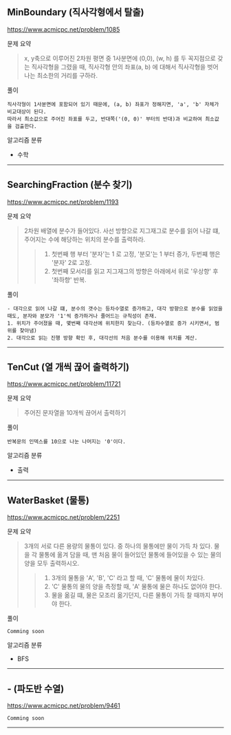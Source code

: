 ## MinBoundary (직사각형에서 탈출)
https://www.acmicpc.net/problem/1085

문제 요약
> x, y축으로 이루어진 2차원 평면 중 1사분면에 (0,0), (w, h) 를 두 꼭지점으로 갖는 직사각형을 그렸을 때, 직사각형 안의 좌표(a, b) 에 대해서 직사각형을 벗어나는 최소한의 거리를 구하라.

풀이
~~~
직사각형이 1사분면에 포함되어 있기 때문에, (a, b) 좌표가 정해지면, 'a', 'b' 자체가 비교대상이 된다.
따라서 최소값으로 주어진 좌표를 두고, 반대쪽('(0, 0)' 부터의 반대)과 비교하여 최소값을 검출한다. 
~~~

알고리즘 분류
* 수학

***

## SearchingFraction (분수 찾기)
https://www.acmicpc.net/problem/1193

문제 요약
> 2차원 배열에 분수가 들어있다. 사선 방향으로 지그재그로 분수를 읽어 나갈 떄, 주어지는 수에 해당하는 위치의 분수를 출력하라.
>> 1. 첫번째 행 부터 '분자'는 1 로 고정, '분모'는 1 부터 증가, 두번쨰 행은 '분자' 2로 고정.
>> 2. 첫번째 모서리를 읽고 지그재그의 방향은 아래에서 위로 '우상향' 후 '좌하향' 반복.

풀이
~~~
- 대각으로 읽어 나갈 떄, 분수의 갯수는 등차수열로 증가하고, 대각 방향으로 분수를 읽었을 때도, 분자와 분모가 '1'씩 증가하거나 줄어드는 규칙성이 존재.
1. 위치가 주어졌을 때, 몇번째 대각선에 위치한지 찾는다. (등차수열로 증가 시키면서, 범위를 찾아냄)
2. 대각으로 읽는 진행 방향 확인 후, 대각선의 처음 분수를 이용해 위치를 계산.
~~~



***

## TenCut (열 개씩 끊어 출력하기)
https://www.acmicpc.net/problem/11721

문제 요약
> 주어진 문자열을 10개씩 끊어서 출력하기

풀이
~~~
반복문의 인덱스를 10으로 나눈 나머지는 '0'이다.
~~~

알고리즘 분류
* 출력

***

## WaterBasket (물통)
https://www.acmicpc.net/problem/2251

문제 요약
> 3개의 서로 다른 용량의 물통이 있다.  중 하나의 물통에만 물이 가득 차 있다. 물을 각 물통에 옮겨 담을 때, 맨 처음 물이 들어있던 물통에 들어있을 수 있는 물의 양을 모두 출력하시오.
>> 1. 3개의 물통을 'A', 'B', 'C' 라고 할 때, 'C' 물통에 물이 차있다.
>> 2. 'C' 물통의 물의 양을 측정할 때, 'A' 물통에 물은 하나도 없어야 한다.
>> 3. 물을 옮길 떄, 물은 모조리 옮기던지, 다른 물통이 가득 찰 때까지 부어야 한다. 

풀이
~~~
Comming soon
~~~

알고리즘 분류
* BFS

***

## - (파도반 수열)
https://www.acmicpc.net/problem/9461

~~~
Comming soon
~~~

***
